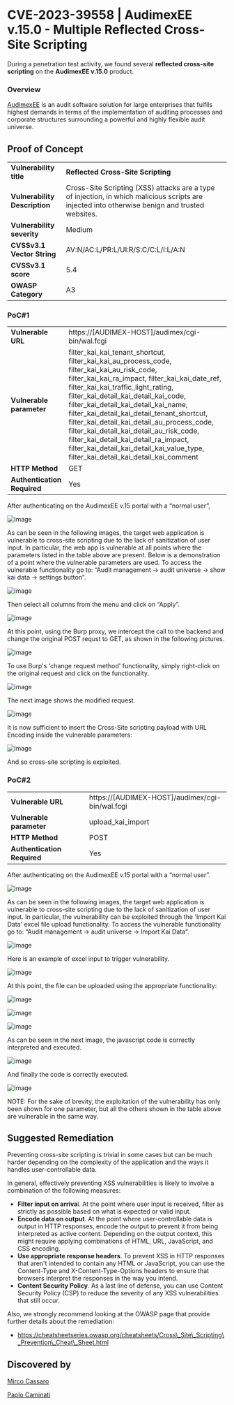 # CVE-2023-39558 | AudimexEE v.15.0 - Multiple Reflected Cross-Site Scripting

During a penetration test activity, we found several **reflected cross-site scripting** on the **AudimexEE v.15.0** product.

### Overview
[AudimexEE](https://www.web-audimex.com/audimexee) is an audit software solution for large enterprises that fulfils highest demands in terms of the implementation of auditing processes and corporate structures surrounding a powerful and highly flexible audit universe.

## Proof of Concept

|  |  |
|-----------|-----------|
|**Vulnerability title**|**Reflected Cross-Site Scripting**|
|**Vulnerability Description**|Cross-Site Scripting (XSS) attacks are a type of injection, in which malicious scripts are injected into otherwise benign and trusted websites.|
|**Vulnerability severity**|Medium|
|**CVSSv3.1 Vector String**|AV:N/AC:L/PR:L/UI:R/S:C/C:L/I:L/A:N|
|**CVSSv3.1 score**|5\.4|
|**OWASP Category**|A3|



### PoC#1
|  |  |
|-----------|-----------|
|**Vulnerable URL**|https://[AUDIMEX-HOST]/audimex/cgi-bin/wal.fcgi|
|**Vulnerable parameter**|filter\_kai\_kai\_tenant\_shortcut, filter\_kai\_kai\_au\_process\_code, filter\_kai\_kai\_au\_risk\_code, filter\_kai\_kai\_ra\_impact, filter\_kai\_kai\_date\_ref, filter\_kai\_kai\_traffic\_light\_rating, filter\_kai\_detail\_kai\_detail\_kai\_code, filter\_kai\_detail\_kai\_detail\_kai\_name, filter\_kai\_detail\_kai\_detail\_tenant\_shortcut, filter\_kai\_detail\_kai\_detail\_au\_process\_code, filter\_kai\_detail\_kai\_detail\_au\_risk\_code, filter\_kai\_detail\_kai\_detail\_ra\_impact, filter\_kai\_detail\_kai\_detail\_kai\_value\_type, filter\_kai\_detail\_kai\_detail\_kai\_comment|
|**HTTP Method**|GET|
|**Authentication Required**|Yes|

After authenticating on the AudimexEE v.15 portal with a “normal user”,

![image](https://github.com/CapgeminiCisRedTeam/AudimexCVE/assets/132057950/91781dea-07a1-47d1-8c64-c542cb83dd87)

As can be seen in the following images, the target web application is vulnerable to cross-site scripting due to the lack of sanitization of user input.
In particular, the web app is vulnerable at all points where the parameters listed in the table above are present. Below is a demonstration of a point where the vulnerable parameters are used.
To access the vulnerable functionality go to: “Audit management -> audit universe -> show kai data -> settings button”.

![image](https://github.com/CapgeminiCisRedTeam/AudimexCVE/assets/132057950/cf996439-50cc-4b52-b938-8f202a1a7f4c)

Then select all columns from the menu and click on “Apply”.

![image](https://github.com/CapgeminiCisRedTeam/AudimexCVE/assets/132057950/2b2835f7-7355-4603-b558-2948e2aba392)

At this point, using the Burp proxy, we intercept the call to the backend and change the original POST requst to GET, as shown in the following pictures.

![image](https://github.com/CapgeminiCisRedTeam/AudimexCVE/assets/132057950/7e06f880-1020-4a03-8675-4adebd4d1dd9)

To use Burp's 'change request method' functionality, simply right-click on the original request and click on the functionality.

![image](https://github.com/CapgeminiCisRedTeam/AudimexCVE/assets/132057950/806191fc-5940-42b8-93bd-9a189f43b053)

The next image shows the modified request.

![image](https://github.com/CapgeminiCisRedTeam/AudimexCVE/assets/132057950/a11e572b-b1a8-4556-ba83-3fb8e50c4379)


It is now sufficient to insert the Cross-Site scripting payload with URL Encoding inside the vulnerable parameters:
**</script><script>alert(1)</script>**

![image](https://github.com/CapgeminiCisRedTeam/AudimexCVE/assets/132057950/5e93cfd9-e7f4-4e4a-a1ec-e0c03ca09ba6)

And so cross-site scripting is exploited.
### PoC#2
|  |  |
|-----------|-----------|
|**Vulnerable URL**|https://[AUDIMEX-HOST]/audimex/cgi-bin/wal.fcgi|
|**Vulnerable parameter**|upload\_kai\_import|
|**HTTP Method**|POST|
|**Authentication Required**|Yes|

After authenticating on the AudimexEE v.15 portal with a “normal user”.

![image](https://github.com/CapgeminiCisRedTeam/AudimexCVE/assets/132057950/9d33f598-6f78-4de7-bee9-77b181e80e65)

As can be seen in the following images, the target web application is vulnerable to cross-site scripting due to the lack of sanitization of user input.
In particular, the vulnerability can be exploited through the 'Import Kai Data' excel file upload functionality.
To access the vulnerable functionality go to: “Audit management -> audit universe -> Import Kai Data”.

![image](https://github.com/CapgeminiCisRedTeam/AudimexCVE/assets/132057950/7ee0d11e-4e37-4c3f-b53a-c9633ac6c939)

Here is an example of excel input to trigger vulnerability.

![image](https://github.com/CapgeminiCisRedTeam/AudimexCVE/assets/132057950/069b6910-9c7c-481e-a887-5537cdaa7b14)

At this point, the file can be uploaded using the appropriate functionality:

![image](https://github.com/CapgeminiCisRedTeam/AudimexCVE/assets/132057950/e11e92c5-e2ae-457a-a955-f842f6cf61a0)

![image](https://github.com/CapgeminiCisRedTeam/AudimexCVE/assets/132057950/2fb121eb-2501-4081-9c7e-c8857f191410)

![image](https://github.com/CapgeminiCisRedTeam/AudimexCVE/assets/132057950/7086503c-e343-45b4-b183-41fd3219c160)

As can be seen in the next image, the javascript code is correctly interpreted and executed.

![image](https://github.com/CapgeminiCisRedTeam/AudimexCVE/assets/132057950/3cd4c8b4-8e0a-4b99-8427-448f51a2862f)

And finally the code is correctly executed.

![image](https://github.com/CapgeminiCisRedTeam/AudimexCVE/assets/132057950/a3cd49f7-5ccf-4c0d-a079-f1ff45e9722f)

 
NOTE: For the sake of brevity, the exploitation of the vulnerability has only been shown for one parameter, but all the others shown in the table above are vulnerable in the same way.

## Suggested Remediation
Preventing cross-site scripting is trivial in some cases but can be much harder depending on the complexity of the application and the ways it handles user-controllable data.

In general, effectively preventing XSS vulnerabilities is likely to involve a combination of the following measures:

- **Filter input on arriva**l. At the point where user input is received, filter as strictly as possible based on what is expected or valid input.
- **Encode data on output**. At the point where user-controllable data is output in HTTP responses, encode the output to prevent it from being interpreted as active content. Depending on the output context, this might require applying combinations of HTML, URL, JavaScript, and CSS encoding.
- **Use appropriate response headers**. To prevent XSS in HTTP responses that aren't intended to contain any HTML or JavaScript, you can use the Content-Type and X-Content-Type-Options headers to ensure that browsers interpret the responses in the way you intend.
- **Content Security Policy**. As a last line of defense, you can use Content Security Policy (CSP) to reduce the severity of any XSS vulnerabilities that still occur.

Also, we strongly recommend looking at the OWASP page that provide further details about the remediation:

- https://cheatsheetseries.owasp.org/cheatsheets/Cross\_Site\_Scripting\_Prevention\_Cheat\_Sheet.html
## Discovered by

[Mirco Cassaro](https://www.linkedin.com/in/mirco-cassaro-0ab012a4)

[Paolo Caminati](https://www.linkedin.com/in/paolo-caminati-0b31751b2)
